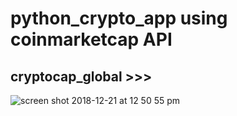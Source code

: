 # python_crypto_app using coinmarketcap API
## cryptocap_global >>>
![screen shot 2018-12-21 at 12 50 55 pm](https://user-images.githubusercontent.com/22898855/50358503-27b7e900-051f-11e9-8c1b-6130d3894dbf.png)

